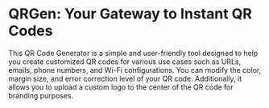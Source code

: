 
# QRGen: Your Gateway to Instant QR Codes
This QR Code Generator is a simple and user-friendly tool designed to help you create customized QR codes for various use cases such as URLs, emails, phone numbers, and Wi-Fi configurations. You can modify the color, margin size, and error correction level of your QR code. Additionally, it allows you to upload a custom logo to the center of the QR code for branding purposes.
